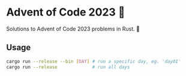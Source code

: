 # Advent of Code 2023 :christmas_tree:

Solutions to Advent of Code 2023 problems in Rust. :crab:

## Usage
```sh
cargo run --release --bin [DAY] # run a specific day, eg. 'day01'
cargo run --release             # run all days
```
